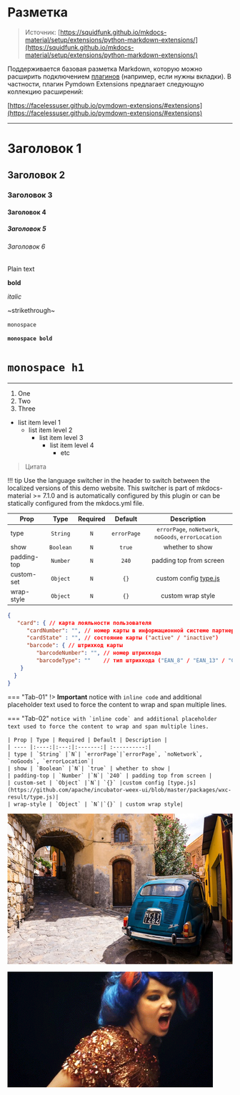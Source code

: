 # Разметка

> Источник: [https://squidfunk.github.io/mkdocs-material/setup/extensions/python-markdown-extensions/](https://squidfunk.github.io/mkdocs-material/setup/extensions/python-markdown-extensions/)

Поддерживается базовая разметка Markdown, которую можно расширить подключением [плагинов](plugins.md) (например, если нужны вкладки). В частности, плагин Pymdown Extensions предлагает следующую коллекцию расширений:

[https://facelessuser.github.io/pymdown-extensions/#extensions](https://facelessuser.github.io/pymdown-extensions/#extensions)

---

# Заголовок 1

## Заголовок 2

### Заголовок 3

#### Заголовок 4

##### Заголовок 5

###### Заголовок 6

Plain text 

**bold** 

_italic_

~strikethrough~

`monospace`

**`monospace bold`**

# `monospace h1`

---

1. One
2. Two
3. Three


* list item level 1
   * list item level 2
      * list item level 3
         * list item level 4
            * etc


> Цитата

!!! tip Use the language switcher in the header to switch between the localized versions of this demo website. This switcher is part of mkdocs-material >= 7.1.0 and is automatically configured by this plugin or can be statically configured from the mkdocs.yml file.


| Prop | Type | Required | Default | Description |
| ---- |:----:|:---:|:-------:| :----------:|
| type | `String` |`N`| `errorPage`|`errorPage`, `noNetwork`, `noGoods`, `errorLocation`|
| show | `Boolean` |`N`| `true` | whether to show |
| padding-top | `Number` |`N`| `240` | padding top from screen |
| custom-set | `Object` |`N`| `{}` |custom config [type.js](https://github.com/apache/incubator-weex-ui/blob/master/packages/wxc-result/type.js)|
| wrap-style | `Object` | `N`|`{}` | custom wrap style|

```json
{
   "card": { // карта лояльности пользователя
      "cardNumber": "", // номер карты в информационной системе партнера
      "cardState" : "", // состояние карты ("active" / "inactive")
      "barcode": { // штрихкод карты
         "barcodeNumber": "", // номер штрихкода
         "barcodeType": ""    // тип штрихкода ("EAN_8" / "EAN_13" / "CODE_128" / "UPC_A" / "QR_CODE")
    }
  }
}
```

=== "Tab-01"
    !> **Important** notice with `inline code` and additional placeholder text used
    to force the content to wrap and span multiple lines.

=== "Tab-02"
    ```
    notice with `inline code` and additional placeholder text used
    to force the content to wrap and span multiple lines.
    ```

    | Prop | Type | Required | Default | Description |
    | ---- |:----:|:---:|:-------:| :----------:|
    | type | `String` |`N`| `errorPage`|`errorPage`, `noNetwork`, `noGoods`, `errorLocation`|
    | show | `Boolean` |`N`| `true` | whether to show |
    | padding-top | `Number` |`N`| `240` | padding top from screen |
    | custom-set | `Object` |`N`| `{}` |custom config [type.js](https://github.com/apache/incubator-weex-ui/blob/master/packages/wxc-result/type.js)|
    | wrap-style | `Object` | `N`|`{}` | custom wrap style|

![jpg](assets/jpg.jpg)

![gif](assets/gif.gif)
